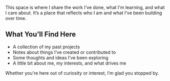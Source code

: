 
This space is where I share the work I've done, what I'm learning, and what I care about. It’s a place that reflects who I am and what I’ve been building over time.

## What You’ll Find Here

- A collection of my past projects
- Notes about things I’ve created or contributed to
- Some thoughts and ideas I’ve been exploring
- A little bit about me, my interests, and what drives me

Whether you're here out of curiosity or interest, I’m glad you stopped by.
